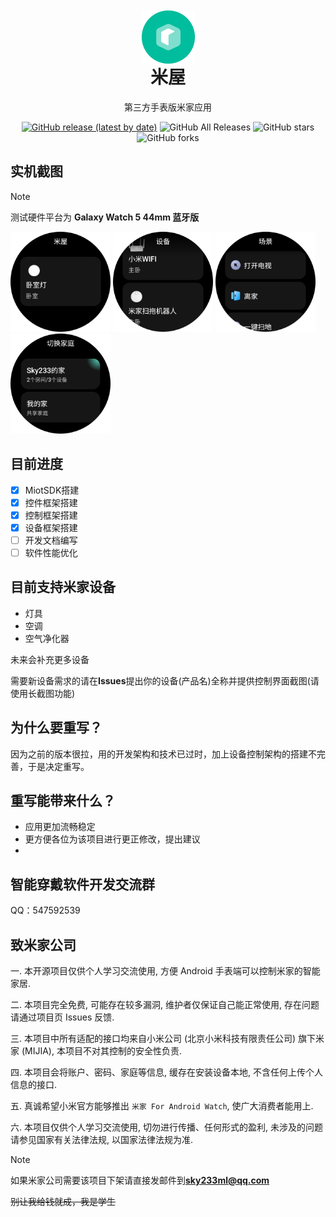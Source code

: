 <div align="center">


<img width="85" height="85" alt="" src="./image/icon.png" style="transform: translateY(42px)">

# 米屋

第三方手表版米家应用

[![GitHub release (latest by date)](https://img.shields.io/github/v/release/sky130/MiWu)](https://github.com/sky130/MiWu/releases)  ![GitHub All Releases](https://img.shields.io/github/downloads/sky130/MiWu/total) ![GitHub stars](https://img.shields.io/github/stars/sky130/MiWu?style=flat) ![GitHub forks](https://img.shields.io/github/forks/sky130/MiWu)

</div>

<!--
![MiWu](https://socialify.git.ci/sky130/MiWu/image?description=1&font=Jost&forks=1&issues=1&logo=https%3A%2F%2Fraw.githubusercontent.com%2Fsky130%2FMiWu%2Fmaster%2Fimage%2Ficon.png&name=1&owner=1&pulls=1&stargazers=1&theme=Light)
-->

## 实机截图

> [!NOTE]
> 测试硬件平台为 **Galaxy Watch 5 44mm 蓝牙版**

<img width="160" alt="" src="./image/1.png"/> <img width="160" alt="" src="./image/2.png"/> <img width="160" alt="" src="./image/3.png"/> <img width="160" alt="" src="./image/4.png"/>

## 目前进度

- [x] MiotSDK搭建
- [x] 控件框架搭建
- [x] 控制框架搭建
- [x] 设备框架搭建
- [ ] 开发文档编写
- [ ] 软件性能优化

## 目前支持米家设备

- 灯具
- 空调
- 空气净化器

[//]: # (- 温湿度传感器)

[//]: # (- 扫地机器人)

[//]: # (- 烘干机)

[//]: # (- 加热器)

[//]: # (- 宠物喂食器)

[//]: # (- 开关)

[//]: # (- 插座)

[//]: # (- 除湿机)

[//]: # (- 摄像头)

[//]: # (- 扬声器)

[//]: # (- 气体传感器)

[//]: # (- 门窗传感器)

[//]: # (- 风扇)

[//]: # (- 加湿器)

[//]: # (- 窗帘)

未来会补充更多设备

需要新设备需求的请在**Issues**提出你的设备(产品名)全称并提供控制界面截图(请使用长截图功能)

## 为什么要重写？

因为之前的版本很拉，用的开发架构和技术已过时，加上设备控制架构的搭建不完善，于是决定重写。

## 重写能带来什么？

- 应用更加流畅稳定
- 更方便各位为该项目进行更正修改，提出建议
- 
## 智能穿戴软件开发交流群

QQ：547592539

## 致米家公司

一. 本开源项目仅供个人学习交流使用, 方便 Android 手表端可以控制米家的智能家居.

二. 本项目完全免费, 可能存在较多漏洞, 维护者仅保证自己能正常使用, 存在问题请通过项目页 Issues 反馈.

三. 本项目中所有适配的接口均来自小米公司 (北京小米科技有限责任公司) 旗下米家 (MIJIA), 本项目不对其控制的安全性负责.

四. 本项目会将账户、密码、家庭等信息, 缓存在安装设备本地, 不含任何上传个人信息的接口.

五. 真诚希望小米官方能够推出 `米家 For Android Watch`, 使广大消费者能用上.

六. 本项目仅供个人学习交流使用, 切勿进行传播、任何形式的盈利, 未涉及的问题请参见国家有关法律法规, 以国家法律法规为准.

> [!NOTE]
> 如果米家公司需要该项目下架请直接发邮件到**sky233ml@qq.com**
> 
> ~~别让我给钱就成，我是学生~~
